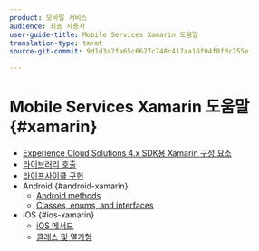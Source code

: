 ```yaml
---
product: 모바일 서비스
audience: 최종 사용자
user-guide-title: Mobile Services Xamarin 도움말
translation-type: tm+mt
source-git-commit: 9d1d3a2fa65c6627c748c417aa18f04f8fdc255e

---
```



# Mobile Services Xamarin 도움말 {#xamarin}

+ [Experience Cloud Solutions 4.x SDK용 Xamarin 구성 요소](get-started.md)
+ [라이브러리 호출](library-calls.md)
+ [라이프사이클 구현](lifecycle.md)
+ Android {#android-xamarin}
   + [Android methods](c-android/methods-android.md)
   + [Classes, enums, and interfaces](c-android/c-classes-enums-interfaces.md)
+ iOS {#ios-xamarin}
   + [iOS 메서드](c-ios/methods-ios.md)
   + [클래스 및 열거형](c-ios/c-classes-enums-constants.md)
